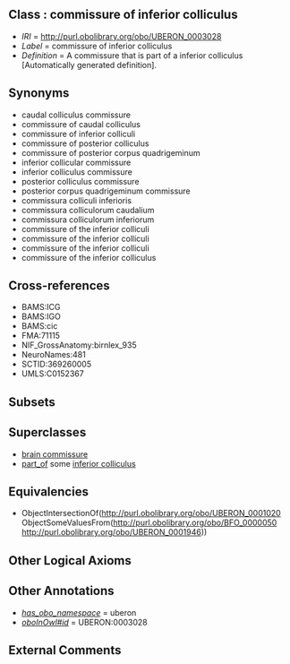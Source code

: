 
## Class : commissure of inferior colliculus

 * *IRI* = http://purl.obolibrary.org/obo/UBERON_0003028
 * *Label* = commissure of inferior colliculus
 * *Definition* = A commissure that is part of a inferior colliculus [Automatically generated definition].

## Synonyms

 * caudal colliculus commissure
 * commissure of caudal colliculus
 * commissure of inferior colliculi
 * commissure of posterior colliculus
 * commissure of posterior corpus quadrigeminum
 * inferior collicular commissure
 * inferior colliculus commissure
 * posterior colliculus commissure
 * posterior corpus quadrigeminum commissure
 * commissura colliculi inferioris
 * commissura colliculorum caudalium
 * commissura colliculorum inferiorum
 * commissure of the inferior colliculi
 * commissure of the inferior colliculi
 * commissure of the inferior colliculi
 * commissure of the inferior colliculus

## Cross-references

 * BAMS:ICG
 * BAMS:IGO
 * BAMS:cic
 * FMA:71115
 * NIF_GrossAnatomy:birnlex_935
 * NeuroNames:481
 * SCTID:369260005
 * UMLS:C0152367

## Subsets


## Superclasses

 * [brain commissure](../../UBERON/70/UBERON_0005970.md)
 * [part_of](../../BFO/50/BFO_0000050.md) some [inferior colliculus](../../UBERON/46/UBERON_0001946.md)

## Equivalencies

 * ObjectIntersectionOf(<http://purl.obolibrary.org/obo/UBERON_0001020> ObjectSomeValuesFrom(<http://purl.obolibrary.org/obo/BFO_0000050> <http://purl.obolibrary.org/obo/UBERON_0001946>))

## Other Logical Axioms


## Other Annotations

 * *[has_obo_namespace](../../ce/oboInOwl#hasOBONamespace.md)* = uberon
 * *[oboInOwl#id](../../id/oboInOwl#id.md)* = UBERON:0003028

## External Comments

